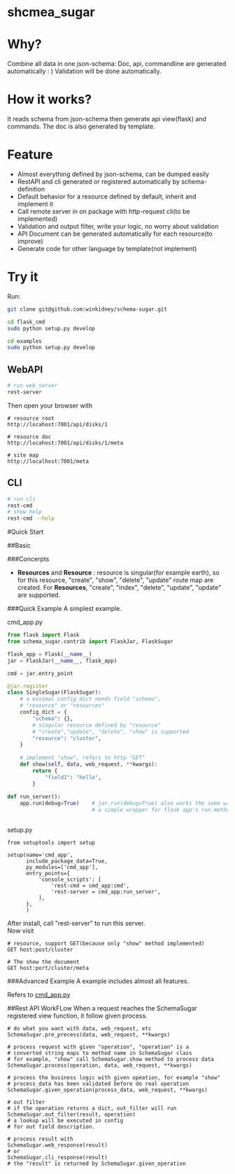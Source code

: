 shcmea_sugar
==============

# Why?
Combine all data in one json-schema:
Doc, api, commandline are generated automatically : )
Validation will be done automatically.

# How it works?

It reads schema from json-schema then generate api view(flask) and commands.
 The doc is also generated by template.

# Feature
+ Almost everything defined by json-schema, can be dumped easily
+ RestAPI and cli generated or registered automatically by schema-definition
+ Default behavior for a resource defined by default, inherit and implement it
+ Call remote server in on package with http-request cli(to be implemented)
+ Validation and output filter, write your logic, no worry about validation
+ API Document can be generated automatically for each resource(to improve) 
+ Generate code for other language by template(not implement)

# Try it
Run:
```bash
git clone git@github.com:winkidney/schema-sugar.git

cd flask_cmd
sudo python setup.py develop

cd examples
sudo python setup.py develop
```

## WebAPI
```bash
# run web_server
rest-server
```
Then open your browser with 
```
# resource root
http://locahost:7001/api/disks/1

# resource doc
http://locahost:7001/api/disks/1/meta

# site map
http://localhost:7001/meta

```

## CLI

```bash
# run cli
rest-cmd
# show help
rest-cmd --help
```

#Quick Start

##Basic

###Concerpts
+ **Resources** and **Resource** : resource is singular(for example earth), so
 for this resource, "create", "show", "delete", "update" route map are created.
 For **Resources**, "create", "index", "delete", "update", "update" are 
 supported.
 
###Quick Example
A simplest example.

cmd_app.py

```python
from flask import Flask
from schema_sugar.contrib import FlaskJar, FlaskSugar

flask_app = Flask(__name__)
jar = FlaskJar(__name__, flask_app)

cmd = jar.entry_point

@jar.register
class SingleSugar(FlaskSugar):
    # a minimal config_dict needs field "schema", 
    # "resource" or "resources"
    config_dict = {
        "schema": {},
        # singular resource defined by "resource"
        # "create","update", "delete", "show" is supported
        "resource": "cluster",
    }
    
    # implement "show", refers to http "GET"
    def show(self, data, web_request, **kwargs):
        return {
            "field1": "hello",
        }
        
def run_server():
    app.run(debug=True)    # jar.run(debug=True) also works the same way, it's 
                           # a simple wrapper for flask app's run method
                  
```

setup.py
```
from setuptools import setup

setup(name='cmd_app',
      include_package_data=True,
      py_modules=['cmd_app'],
      entry_points={
          'console_scripts': [
              'rest-cmd = cmd_app:cmd',
              'rest-server = cmd_app:run_server',
          ],
      },
      )
```

After install, call "rest-server" to run this server.    
Now visit 
```
# resource, support GET(because only "show" method implemented)
GET host:post/cluster

# The show the document
GET host:port/cluster/meta

```

###Advanced Example
A example includes almost all features.

Refers to [cmd_app.py](examples/cmd_app.py)

##Rest API WorkFLow
When a request reaches the SchemaSugar registered view function, it
 follow given process.
```
# do what you want with data, web_request, etc
SchemaSugar.pre_precess(data, web_request, **kwargs)

# process request with given "operation", "operation" is a 
# converted string maps to method name in SchemaSugar class
# for example, "show" call SchemaSugar.show method to process data
SchemaSugar.process(operation, data, web_request, **kwargs)

# process the business logic with given opeation, for example "show"
# process_data has been validated before do real operation
SchemaSugar.given_operation(process_data, web_request, **kwargs)

# out filter
# if the operation returns a dict, out_filter will run
SchemaSugar.out_filter(result, operation)
# a lookup will be executed in config
# for out field description.

# process result with
SchemaSugar.web_response(result)
# or
SchemaSugar.cli_response(result)
# the "result" is returned by SchemaSugar.given_operation 

```

